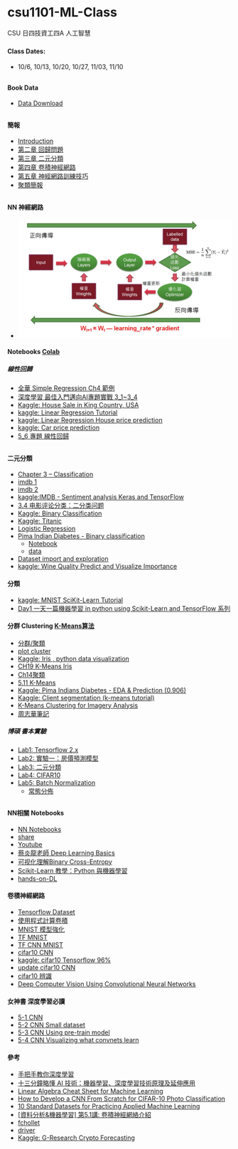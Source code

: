# csu1101-ML-Class
CSU 日四技資工四A 人工智慧
###
#### Class Dates:
* 10/6, 10/13, 10/20, 10/27, 11/03, 11/10
##
#### Book Data
* [Data Download](https://github.com/jumbokh/csu1101-ML-Class/blob/main/notebooks/BookData_DM2145.ipynb)
##
#### 簡報
* [Introduction](https://github.com/jumbokh/csu1101-ML-Class/blob/main/docs/CSUAI_class.pptx)
* [第二章 回歸問題](https://github.com/jumbokh/csu1101-ML-Class/blob/main/docs/CH02.ppt)
* [第三章 二元分類](https://github.com/jumbokh/csu1101-ML-Class/blob/main/docs/CH03.ppt)
* [第四章 卷積神經網路](https://github.com/jumbokh/csu1101-ML-Class/blob/main/docs/CH04.ppt)
* [第五章 神經網路訓練技巧](https://github.com/jumbokh/csu1101-ML-Class/blob/main/docs/CH05.ppt)
* [聚類簡報](https://github.com/jumbokh/csu1101-ML-Class/blob/main/docs/%E8%81%9A%E9%A1%9E%E7%B0%A1%E5%A0%B1.pdf)
##
#### NN 神經網路
* ![NN](https://github.com/jumbokh/csu1101-ML-Class/blob/main/docs/NN.JPG)
#### Notebooks [Colab](https://colab.research.google.com/)
##### 線性回歸
* [全華 Simple Regression Ch4 範例](https://github.com/jumbokh/csu1101-ML-Class/blob/main/notebooks/Ch4_SimpleRegression.ipynb)
* [深度學習 最佳入門邁向AI專題實戰 3_1~3_4](https://github.com/mc6666/DL_Book)
* [Kaggle: House Sale in King Country, USA](https://www.kaggle.com/harlfoxem/housesalesprediction)
* [kaggle: Linear Regression Tutorial](https://www.kaggle.com/jumbokh/linear-regression-tutorial/edit)
* [kaggle: Linear Regression House price prediction](https://www.kaggle.com/jumbokh/linear-regression-house-price-prediction/edit)
* [kaggle: Car price prediction](https://www.kaggle.com/jumbokh/car-price-prediction-linear-regression-rfe/edit)
* [5_6 專題 線性回歸](https://github.com/jumbokh/csu1101-ML-Class/blob/main/notebooks/5_6%E5%B0%88%E9%A1%8C_%E7%B7%9A%E6%80%A7%E5%9B%9E%E6%AD%B8.ipynb)
##
#### 二元分類
* [Chapter 3 – Classification](https://github.com/jumbokh/csu1101-ML-Class/blob/main/notebooks/03_classification.ipynb)
* [imdb 1](https://github.com/jumbokh/csu1101-ML-Class/blob/main/notebooks/imdb_ana_v2-1.ipynb)
* [imdb 2](https://github.com/jumbokh/csu1101-ML-Class/blob/main/notebooks/imdb_sentiment_analysis_keras_and_tensorflow.ipynb)
* [kaggle:IMDB - Sentiment analysis  Keras and TensorFlow](https://www.kaggle.com/kuntahsieh/imdb-sentiment-analysis-keras-and-tensorflow/)
* [3.4 电影评论分类：二分类问题](https://github.com/jumbokh/csu1101-ML-Class/blob/main/notebooks/3_4_%E7%94%B5%E5%BD%B1%E8%AF%84%E8%AE%BA%E5%88%86%E7%B1%BB%EF%BC%9A%E4%BA%8C%E5%88%86%E7%B1%BB%E9%97%AE%E9%A2%98.ipynb)
* [Kaggle: Binary Classification](https://www.kaggle.com/ryanholbrook/binary-classification)
* [Kaggle: Titanic](https://www.kaggle.com/c/titanic/notebooks?competitionId=3136&sortBy=voteCount)
* [Logistic Regression](https://github.com/jumbokh/ML-Class/blob/main/notebooks/4_1_Logistic_Regression.ipynb)
* [Pima Indian Diabetes - Binary classification](https://www.kaggle.com/kuntahsieh/pima-indian-diabetes-binary-classification/edit)
   * [Notebook](https://github.com/jumbokh/csu1101-ML-Class/blob/main/notebooks/pima-indian-diabetes-binary-classification.ipynb)
   * [data](https://github.com/jumbokh/csu1101-ML-Class/blob/main/notebooks/diabetes.csv)
* [Dataset import and exploration](https://github.com/jumbokh/csu1101-ML-Class/blob/main/notebooks/003_TensorFlow_Classification.ipynb)
* [kaggle: Wine Quality Predict and Visualize Importance](https://www.kaggle.com/stpeteishii/wine-quality-predict-and-visualize-importance/data)
#### 分類
* [kaggle: MNIST SciKit-Learn Tutorial](https://www.kaggle.com/gainknowledge/mnist-scikit-learn-tutorial)
* [Day1 一天一篇機器學習 in python using Scikit-Learn and TensorFlow 系列](https://blog.chairco.me/posts/2017/12/day1_machine_learning_in_python_using_scikit-learn_and_tensorflow.html)
#### 分群 Clustering [K-Means算法](https://github.com/jumbokh/csu1101-ML-Class/blob/main/K-Means.md)
* [分群/聚類](https://github.com/jumbokh/csu1101-ML-Class/blob/main/docs/%E8%81%9A%E9%A1%9E%E6%96%B9%E6%B3%95.pdf)
* [plot cluster](https://github.com/jumbokh/csu1101-ML-Class/blob/main/notebooks/plot_cluster_iris.ipynb)
* [Kaggle: Iris , python data visualization](https://www.kaggle.com/benhamner/python-data-visualizations)
* [CH19 K-Means Iris](https://github.com/jumbokh/csu1101-ML-Class/blob/main/notebooks/Ch19_kmeans.ipynb)
* [Ch14聚類](https://github.com/jumbokh/csu1101-ML-Class/blob/main/notebooks/chapter14.ipynb)
* [5.11 K-Means](https://github.com/jakevdp/PythonDataScienceHandbook/blob/master/notebooks/05.11-K-Means.ipynb)
* [Kaggle: Pima Indians Diabetes - EDA & Prediction (0.906)](https://www.kaggle.com/jumbokh/pima-indians-diabetes-eda-prediction-0-906)
* [Kaggle: Client segmentation (k-means tutorial)](https://www.kaggle.com/luisfredgs/client-segmentation)
* [K-Means Clustering for Imagery Analysis](https://github.com/jumbokh/csu1101-ML-Class/blob/main/notebooks/2020-10-26-01-K-Means-Clustering-for-Imagery-Analysis.ipynb)
* [周志華筆記](https://github.com/Vay-keen/Machine-learning-learning-notes/blob/master/%E5%91%A8%E5%BF%97%E5%8D%8E%E3%80%8AMachine%20Learning%E3%80%8B%E5%AD%A6%E4%B9%A0%E7%AC%94%E8%AE%B0(11)--%E8%81%9A%E7%B1%BB.md)
##### 博碩 書本實驗
* [Lab1: Tensorflow 2.x](https://github.com/jumbokh/csu1101-ML-Class/blob/main/notebooks/Lab1.ipynb)
* [Lab2: 實驗一：房價預測模型](https://github.com/jumbokh/csu1101-ML-Class/blob/main/notebooks/Lab2_1b_1115.ipynb)
* [Lab3: 二元分類](https://github.com/jumbokh/csu1101-ML-Class/blob/main/notebooks/Lab3_1b.ipynb)
* [Lab4: CIFAR10](https://github.com/jumbokh/csu1101-ML-Class/blob/main/notebooks/Lab4.ipynb)
* [Lab5: Batch Normalization](https://github.com/jumbokh/csu1101-ML-Class/blob/main/notebooks/Lab5.ipynb)
    * [常態分佈](https://github.com/jumbokh/csu1101-ML-Class/blob/main/notebooks/Check_BP_GradientVanish.ipynb)
##
#### NN相關 Notebooks
* [NN Notebooks](https://github.com/jumbokh/nknu-class/tree/main/notebook)
* [share](http://gg.gg/w5a9f)
* [Youtube](https://www.youtube.com/playlist?list=PLQT_F4pgkvVcWnLIIQmw0bWNoXsWeFFd1)
* [蔡炎龍老師 Deep Learning Basics](https://github.com/yenlung/Deep-Learning-Basics)
* [可视化理解Binary Cross-Entropy](https://zhuanlan.zhihu.com/p/89391305)
* [Scikit-Learn 教學：Python 與機器學習](https://www.datacamp.com/community/tutorials/scikit-learn-python)
* [hands-on-DL](https://github.com/twcmchang/hands-on-DL)
#### 卷積神經網路
* [Tensorflow Dataset](https://colab.research.google.com/github/jumbokh/csu1101-ML-Class/blob/main/notebooks/Lab4.ipynb)
* [使用程式計算卷積](https://github.com/jumbokh/csu1101-ML-Class/blob/main/notebooks/06_01_convolutions.ipynb)
* [MNIST 模型強化](https://github.com/jumbokh/csu1101-ML-Class/blob/main/notebooks/06_02_MNIST_CNN.ipynb)
* [TF MNIST](https://github.com/jumbokh/csu1101-ML-Class/blob/main/notebooks/TF2_MNIST.ipynb)
* [TF CNN MNIST](https://github.com/jumbokh/csu1101-ML-Class/blob/main/notebooks/TF_CNN_MNIST.ipynb)
* [cifar10 CNN](https://github.com/jumbokh/csu1101-ML-Class/blob/main/notebooks/Cifar10_CNN.ipynb)
* [kaggle: cifar10 Tensorflow 96%](https://github.com/jumbokh/csu1101-ML-Class/blob/main/notebooks/cifar10-tensorflow.ipynb)
* [update cifar10 CNN](https://github.com/jumbokh/csu1101-ML-Class/blob/main/notebooks/update_Cifar10_CNN.ipynb)
* [cifar10 辨識](https://github.com/jumbokh/csu1101-ML-Class/blob/main/notebooks/06_03_Cifar_gray_CNN.ipynb)
* [Deep Computer Vision Using Convolutional Neural Networks](https://github.com/jumbokh/csu1101-ML-Class/blob/main/notebooks/14_deep_computer_vision_with_cnns.ipynb)
#### 女神書 深度學習必讀
* [5-1 CNN](https://github.com/jumbokh/csu1101-ML-Class/blob/main/notebooks/5.1-introduction-to-convnets.ipynb)
* [5-2 CNN Small dataset](https://github.com/jumbokh/csu1101-ML-Class/blob/main/notebooks/5.2-using-convnets-with-small-datasets.ipynb)
* [5-3 CNN Using pre-train model](https://github.com/jumbokh/csu1101-ML-Class/blob/main/notebooks/5.3-using-a-pretrained-convnet.ipynb)
* [5-4 CNN Visualizing what convnets learn](https://github.com/jumbokh/csu1101-ML-Class/blob/main/notebooks/5.4-visualizing-what-convnets-learn.ipynb)
#### 參考
* [手把手教你深度學習](https://github.com/jumbokh/csu1101-ML-Class/blob/main/docs/%E6%89%8B%E6%8A%8A%E6%89%8B%E6%95%99%E4%BD%A0%E6%B7%B1%E5%BA%A6%E5%AD%B8%E7%BF%92%E5%AF%A6%E5%8B%99_%E4%B8%AD%E7%A0%94%E9%99%A2%E5%BC%B5%E9%88%9E%E9%96%94.pdf)
* [十三分鐘略懂 AI 技術：機器學習、深度學習技術原理及延伸應用](https://www.youtube.com/watch?v=UGdG4WpluJ8)
* [Linear Algebra Cheat Sheet for Machine Learning](https://machinelearningmastery.com/linear-algebra-cheat-sheet-for-machine-learning/?fbclid=IwAR2DCNzEFP8HFJGHrQSHJWZXyy2TW5tWHI9XmrbR8jmxsHJAOn_ck_NMeD0)
* [How to Develop a CNN From Scratch for CIFAR-10 Photo Classification](https://machinelearningmastery.com/how-to-develop-a-cnn-from-scratch-for-cifar-10-photo-classification/)
* [10 Standard Datasets for Practicing Applied Machine Learning](https://machinelearningmastery.com/standard-machine-learning-datasets/?fbclid=IwAR1kmXwE-KNt8wIhrF7OqlYXZO4bOcUaopJ7RYZJ87hOMBc61f95Q7ww_KE)
* [[資料分析&機器學習] 第5.1講: 卷積神經網絡介紹](https://medium.com/jameslearningnote/%E8%B3%87%E6%96%99%E5%88%86%E6%9E%90-%E6%A9%9F%E5%99%A8%E5%AD%B8%E7%BF%92-%E7%AC%AC5-1%E8%AC%9B-%E5%8D%B7%E7%A9%8D%E7%A5%9E%E7%B6%93%E7%B6%B2%E7%B5%A1%E4%BB%8B%E7%B4%B9-convolutional-neural-network-4f8249d65d4f)
* [fchollet](https://github.com/fchollet/deep-learning-with-python-notebooks)
* [driver](https://drive.google.com/file/d/1K4sqni1I1u_eYVvz5PqFY0eVAr6qwkVz/view?usp=sharing)
* [Kaggle: G-Research Crypto Forecasting](https://www.kaggle.com/c/g-research-crypto-forecasting/data?select=train.csv)
